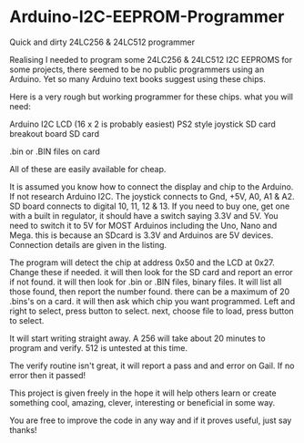 # Arduino-I2C-EEPROM-Programmer
Quick and dirty 24LC256 &amp; 24LC512 programmer

Realising I needed to program some 24LC256 & 24LC512 I2C EEPROMS for some projects, there seemed to be no public programmers using an Arduino.  Yet so many Arduino text books suggest using these chips.

Here is a very rough but working programmer for these chips.
what you will need:

Arduino
I2C LCD (16 x 2 is probably easiest)
PS2 style joystick
SD card breakout board
SD card

.bin or .BIN files on card

All of these are easily available for cheap.

It is assumed you know how to connect the display and chip to the Arduino. If not research Arduino I2C.
The joystick connects to Gnd, +5V, A0, A1 & A2.
SD board connects to digital 10, 11, 12 & 13.
If you need to buy one, get one with a built in regulator, it should have a switch saying 3.3V and 5V. You need to switch it to 5V for MOST Arduinos including the Uno, Nano and Mega.
this is because an SDcard is 3.3V and Arduinos are 5V devices.  Connection details are given in the listing.

The program will detect the chip at address 0x50 and the LCD at 0x27. Change these if needed.
it will then look for the SD card and report an error if not found.
it will then look for .bin or .BIN files, binary files. It will list all those found, then report the number found.
there can be a maximum of 20 .bins's on a card.
it will then ask which chip you want programmed.  Left and right to select, press button to select.
next, choose file to load, press button to select.

It will start writing straight away. A 256 will take about 20 minutes to program and verify.  512 is untested at this time.

The verify routine isn't great, it will report a pass and and error on Gail. If no error then it passed!

This project is given freely in the hope it will help others learn or create something cool, amazing, clever, interesting or beneficial in some way.

You are free to improve the code in any way and if it proves useful, just say thanks!
